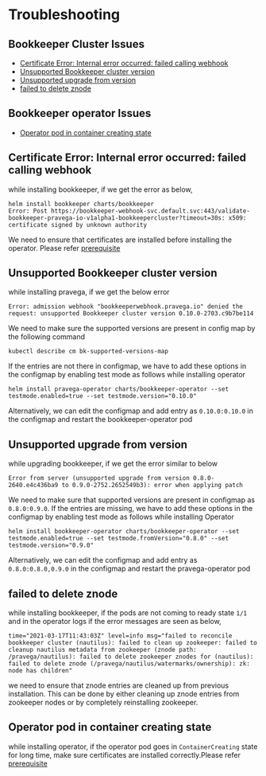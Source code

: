 # Troubleshooting

## Bookkeeper Cluster Issues

* [Certificate Error: Internal error occurred: failed calling webhook](#certificate-error-internal-error-occurred-failed-calling-webhook)
* [Unsupported Bookkeeper cluster version](#unsupported-bookkeeper-cluster-version)
* [Unsupported upgrade from version](#unsupported-upgrade-from-version)
* [failed to delete znode](#failed-to-delete-znode)

## Bookkeeper operator Issues
* [Operator pod in container creating state](#operator-pod-in-container-creating-state)

## Certificate Error: Internal error occurred: failed calling webhook

while installing bookkeeper, if we get the error as  below,
```
helm install bookkeeper charts/bookkeeper
Error: Post https://bookkeeper-webhook-svc.default.svc:443/validate-bookkeeper-pravega-io-v1alpha1-bookkeepercluster?timeout=30s: x509: certificate signed by unknown authority
```
We need to ensure that certificates are installed before installing the operator. Please refer [prerequisite](../charts/bookkeeper-operator/README.md#Prerequisites)

## Unsupported Bookkeeper cluster version

while installing pravega, if we get the below error
```
Error: admission webhook "bookkeeperwebhook.pravega.io" denied the request: unsupported Bookkeeper cluster version 0.10.0-2703.c9b7be114
```
We need to make sure the supported versions are present in config map by the following command

`kubectl describe cm bk-supported-versions-map`

If the entries are not there in configmap, we have to add these options in the configmap by enabling test mode as follows while installing operator

```
helm install pravega-operator charts/bookkeeper-operator --set testmode.enabled=true --set testmode.version="0.10.0"
```

Alternatively, we can edit the configmap and add entry as `0.10.0:0.10.0` in the configmap and restart the bookkeeper-operator pod

## Unsupported upgrade from version

while upgrading bookkeeper, if we get the error similar to below

```
Error from server (unsupported upgrade from version 0.8.0-2640.e4c436ba9 to 0.9.0-2752.2652549b3): error when applying patch
```
We need to make sure that supported versions are present in configmap as `0.8.0:0.9.0`. If the entries are missing, we have to add these options in the configmap by enabling test mode as follows while installing Operator

```
helm install bookkeeper-operator charts/bookkeeper-operator --set testmode.enabled=true --set testmode.fromVersion="0.8.0" --set testmode.version="0.9.0"
```
Alternatively, we can edit the configmap and add entry as `0.8.0:0.8.0,0.9.0` in the configmap and restart the pravega-operator pod

## failed to delete znode

while installing bookkeeper, if the pods are not coming to ready state `1/1` and in the operator logs if the error messages are seen as below,

```
time="2021-03-17T11:43:03Z" level=info msg="failed to reconcile bookkeeper cluster (nautilus): failed to clean up zookeeper: failed to cleanup nautilus metadata from zookeeper (znode path: /pravega/nautilus): failed to delete zookeeper znodes for (nautilus): failed to delete znode (/pravega/nautilus/watermarks/ownership): zk: node has children"
```

we need to ensure that znode entries are cleaned up from previous installation. This can be done by either cleaning up znode entries from zookeeper nodes or by completely reinstalling zookeeper.

## Operator pod in container creating state

while installing operator, if the operator pod goes in `ContainerCreating` state for long time, make sure certificates are installed correctly.Please refer [prerequisite](../charts/bookkeeper-operator/README.md#Prerequisites)
